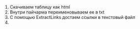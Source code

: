 1. Скачиваем таблицу как html
2. Внутри пайчарма переименовываем ее в txt
3. C помощью ExtractLinks достаем ссылки в текстовый файл
4. 